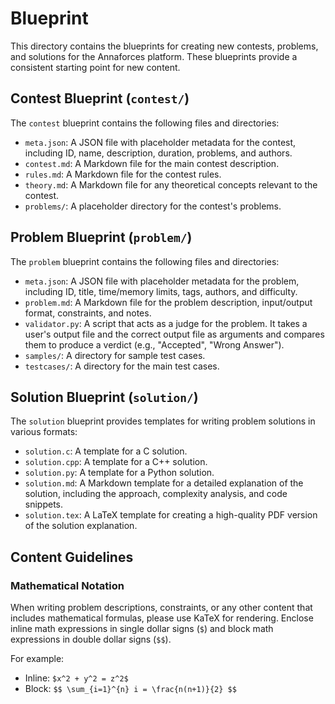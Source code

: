 # Blueprint

This directory contains the blueprints for creating new contests, problems, and solutions for the Annaforces platform. These blueprints provide a consistent starting point for new content.

## Contest Blueprint (`contest/`)

The `contest` blueprint contains the following files and directories:

-   `meta.json`: A JSON file with placeholder metadata for the contest, including ID, name, description, duration, problems, and authors.
-   `contest.md`: A Markdown file for the main contest description.
-   `rules.md`: A Markdown file for the contest rules.
-   `theory.md`: A Markdown file for any theoretical concepts relevant to the contest.
-   `problems/`: A placeholder directory for the contest's problems.

## Problem Blueprint (`problem/`)

The `problem` blueprint contains the following files and directories:

-   `meta.json`: A JSON file with placeholder metadata for the problem, including ID, title, time/memory limits, tags, authors, and difficulty.
-   `problem.md`: A Markdown file for the problem description, input/output format, constraints, and notes.
-   `validator.py`: A script that acts as a judge for the problem. It takes a user's output file and the correct output file as arguments and compares them to produce a verdict (e.g., "Accepted", "Wrong Answer").
-   `samples/`: A directory for sample test cases.
-   `testcases/`: A directory for the main test cases.

## Solution Blueprint (`solution/`)

The `solution` blueprint provides templates for writing problem solutions in various formats:

-   `solution.c`: A template for a C solution.
-   `solution.cpp`: A template for a C++ solution.
-   `solution.py`: A template for a Python solution.
-   `solution.md`: A Markdown template for a detailed explanation of the solution, including the approach, complexity analysis, and code snippets.
-   `solution.tex`: A LaTeX template for creating a high-quality PDF version of the solution explanation.

## Content Guidelines

### Mathematical Notation

When writing problem descriptions, constraints, or any other content that includes mathematical formulas, please use KaTeX for rendering. Enclose inline math expressions in single dollar signs (`$`) and block math expressions in double dollar signs (`$$`).

For example:
- Inline: `$x^2 + y^2 = z^2$`
- Block: `$$ \sum_{i=1}^{n} i = \frac{n(n+1)}{2} $$`
